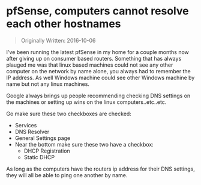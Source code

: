 # pfSense, computers cannot resolve each other hostnames

> Originally Written: 2016-10-06

I've been running the latest pfSense in my home for a couple months now after giving up on consumer based routers. 
Something that has always plauged me was that linux based machines could not see any other computer on the network 
by name alone, you always had to remember the IP address. As well Windows machine could see other Windows machine 
by name but not any linux machines.

Google always brings up people recommending checking DNS settings on the machines or setting up wins on the linux 
computers..etc..etc.

Go make sure these two checkboxes are checked:

* Services
* DNS Resolver
* General Settings page
* Near the bottom make sure these two have a checkbox:
    * DHCP Registration
    * Static DHCP

As long as the computers have the routers ip address for their DNS settings, they will all be able to ping one 
another by name.

